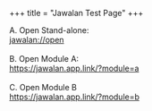 +++
title = "Jawalan Test Page"
+++

A. Open Stand-alone:<br>
<a href="jawalan://open">jawalan://open</a>
<br><br>
B. Open Module A:<br>
<a href="https://jawalan.app.link/?module=a">https://jawalan.app.link/?module=a</a>
<br><br>
C. Open Module B<br>
<a href="https://jawalan.app.link/?module=b">https://jawalan.app.link/?module=b</a>
<br><br>
